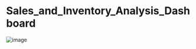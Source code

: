 # Sales_and_Inventory_Analysis_Dashboard
![image](https://github.com/Anita-Sah/Sales_and_Inventory_Analysis_Dashboard/assets/143807241/ec81fdbb-09ea-478c-9e87-12d8d7a7c530)

